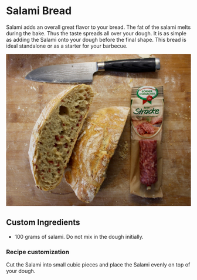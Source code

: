 # Salami Bread

Salami adds an overall great flavor to your bread. The fat of the salami melts
during the bake. Thus the taste spreads all over your dough. It is as simple as adding
the Salami onto your dough before the final shape. This bread is ideal
standalone or as a starter for your barbecue.

![The final bread](../../images/salami-bread.jpg)

## Custom Ingredients

- 100 grams of salami. Do not mix in the dough initially.

### Recipe customization

Cut the Salami into small cubic pieces and place the Salami evenly on top of
your dough.
